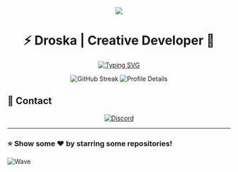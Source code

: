 <div align="center">
  <a href="https://discord.com/users/1054813732355719308">
    <img src="https://lanyard.cnrad.dev/api/1054813732355719308?theme=dark&animated=true&hideStatus=false&hideClan=false&hideProfile=false&hideSpotify=false&showDisplayName=false&hideDecoration=false&hideTimestamp=false&hideBadges=false&hideActivity=true&hideDiscrim=false" />
  </a>
</div>

<div align="center">
  
# ⚡ Droska | Creative Developer 🚀

[![Typing SVG](https://readme-typing-svg.herokuapp.com?font=Fira+Code&size=25&duration=3000&pause=1000&color=2E9FD1&center=true&vCenter=true&width=600&lines=Welcome+to+my+Digital+Playground!+💻;Full-Stack+Developer+⚡;Innovation+Enthusiast+💡;Code+Craftsman+🛠️;Open+Source+Contributor+🌟)](https://git.io/typing-svg)

<img src="https://github-readme-streak-stats.herokuapp.com/?user=0xDroska&theme=tokyonight" alt="GitHub Streak"/>

<img src="https://github-profile-summary-cards.vercel.app/api/cards/profile-details?username=0xDroska&theme=tokyonight" alt="Profile Details"/>

</div>

## 🤝 Contact

<div align="center">

[![Discord](https://img.shields.io/badge/Discord-7289DA?style=for-the-badge&logo=discord&logoColor=white)](<https://discord.com/users/1054813732355719308>)

</div>

---
  
  ### ⭐ Show some ❤️ by starring some repositories!

  ![Wave](https://raw.githubusercontent.com/mayhemantt/mayhemantt/Update/svg/Bottom.svg)
</div>
